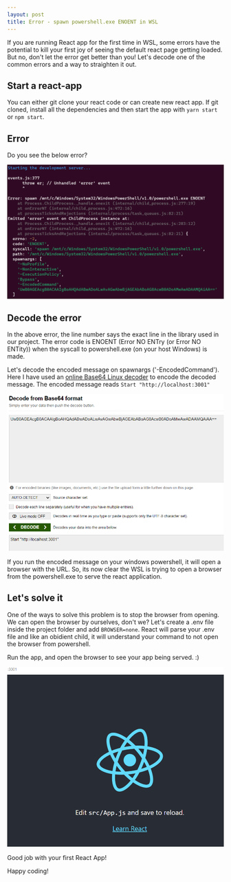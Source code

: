 ```yaml
---
layout: post
title: Error - spawn powershell.exe ENOENT in WSL
---
```


If you are running React app for the first time in WSL, some errors have the potential to kill your first joy of seeing the default react page getting loaded. But no, don't let the error get better than you! Let's decode one of the common errors and a way to straighten it out.


## Start a react-app
You can either git clone your react code or can create new react app. If git cloned, install all the dependencies and then start the app with ```yarn start``` or ```npm start```.

## Error 
Do you see the below error?

![Error](/images/error_powershell.png)


## Decode the error
In the above error, the line number says the exact line in the library used in our project. The error code is ENOENT (Error NO ENTry (or Error NO ENTity)) when the syscall to powershell.exe (on your host Windows) is made. 

Let's decode the encoded message on spawnargs ('-EncodedCommand'). Here I have used an [online Base64 Linux decoder](https://www.base64decode.org/)  to encode the decoded message. The encoded message reads ```Start "http://localhost:3001"```

![EncodedMessage](/images/base64.png)

If you run the encoded message on your windows powershell, it will open a browser with the URL. So, its now clear the WSL is trying to open a browser from the powershell.exe to serve the react application. 

## Let's solve it
One of the ways to solve this problem is to stop the browser from opening. We can open the browser by ourselves, don't we?
Let's create a .env file inside the project folder and add ```BROWSER=none```. React will parse your .env file and like an obidient child, it will understand your command to not open the browser from powershell. 

Run the app, and open the browser to see your app being served. :)

![ReactApp](/images/reactapp.png)

Good job with your first React App!

Happy coding!
